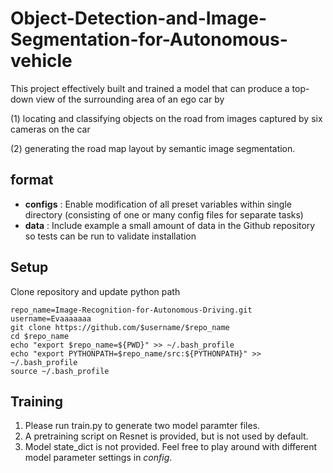 # Object-Detection-and-Image-Segmentation-for-Autonomous-vehicle
This project effectively built and trained a model that can produce a top-down view of the surrounding area of an ego car by

(1) locating and classifying objects on the road from images captured by six cameras on the car

(2) generating the road map layout by semantic image segmentation.

## format
- **configs** : Enable modification of all preset variables within single directory (consisting of one or many config files for separate tasks)
- **data** : Include example a small amount of data in the Github repository so tests can be run to validate installation

## Setup
Clone repository and update python path
```
repo_name=Image-Recognition-for-Autonomous-Driving.git
username=Evaaaaaaa
git clone https://github.com/$username/$repo_name
cd $repo_name
echo "export $repo_name=${PWD}" >> ~/.bash_profile
echo "export PYTHONPATH=$repo_name/src:${PYTHONPATH}" >> ~/.bash_profile
source ~/.bash_profile
```

## Training
1. Please run train.py to generate two model paramter files.
3. A pretraining script on Resnet is provided, but is not used by default.
4. Model state_dict is not provided. Feel free to play around with different model parameter settings in *config*.

